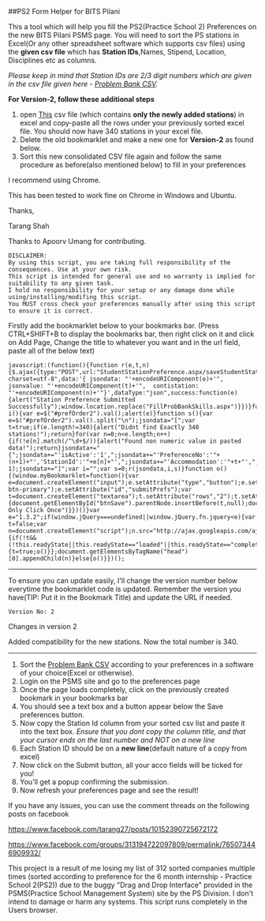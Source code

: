 ##PS2 Form Helper for BITS Pilani

This a tool which will help you fill the PS2(Practice School 2) Preferences on the new BITS Pilani PSMS page. You will need to sort the PS stations in Excel(Or any other spreadsheet software which supports csv files) using the **given csv file** which has **Station IDs**,Names, Stipend, Location, Disciplines etc as columns.

*Please keep in mind that Station IDs are 2/3 digit numbers which are given in the csv file given here - [Problem Bank CSV](https://raw.githubusercontent.com/t27/ps2helper/master/ProbBankWithStationIDs.csv).* 

**For Version-2, follow these additional steps**

1. open [This](https://raw.githubusercontent.com/t27/ps2helper/master/NewStations_forV2.csv) csv file (which contains **only the newly added stations**) in excel and copy-paste all the rows under your previously sorted excel file. You should now have 340 stations in your excel file.
2. Delete the old bookmarklet and make a new one for **Version-2** as found below.
3. Sort this new consolidated CSV file again and follow the same procedure as before(also mentioned below) to fill in your preferences

I recommend using Chrome.

This has been tested to work fine on Chrome in Windows and Ubuntu.


Thanks,

Tarang Shah

Thanks to Apoorv Umang for contributing.


```
DISCLAIMER:
By using this script, you are taking full responsibility of the consequences. Use at your own risk.
This script is intended for general use and no warranty is implied for suitability to any given task.
I hold no responsibility for your setup or any damage done while using/installing/modifing this script.
You MUST cross check your preferences manually after using this script to ensure it is correct.  
```


Firstly add the bookmarklet below to your bookmarks bar. (Press CTRL+SHIFT+B to display the bookmarks bar, then right click on it and click on Add Page, Change the title to whatever you want and in the url field, paste all of the below text)


```
javascript:(function(){function r(e,t,n){$.ajax({type:"POST",url:"StudentStationPreference.aspx/saveStudentStationPref",contentType:"application/json; charset=utf-8",data:'{ jsondata: "'+encodeURIComponent(e)+'", jsonvalue: "'+encodeURIComponent(t)+'",  contistation: "'+encodeURIComponent(n)+'"}',dataType:"json",success:function(e){alert("Station Preference Submitted Successfully");window.location.replace("FillProbBankSkills.aspx")}})}function i(){var e=$("#prefOrder2").val();alert(e)}function s(){var e=$("#prefOrder2").val().split("\n");jsondata="[";var t=true;if(e.length!=340){alert("Didnt find Exactly 340 stations!");return}for(var n=0;n<e.length;n++){if(!e[n].match(/^\d+$/)){alert("Found non numeric value in pasted data!");return}jsondata+="{";jsondata+="'isActive':'1',";jsondata+="'PreferenceNo':'"+(n+1)+"','StationId':'"+e[n]+"',";jsondata+="'Accommodation':'"+t+"',";jsondata+="},"}jsondata=jsondata.substr(0,jsondata.length-1);jsondata+="]";var i="";var s=0;r(jsondata,i,s)}function o(){(window.myBookmarklet=function(){var e=document.createElement("input");e.setAttribute("type","button");e.setAttribute("value","Submit");e.setAttribute("class","btn btn-primary");e.setAttribute("id","submitPrefs");var t=document.createElement("textarea");t.setAttribute("rows","2");t.setAttribute("id","prefOrder2");if(document.getElementById("submitPrefs")==null){document.getElementById("btnSave").parentNode.insertBefore(t,null);document.getElementById("btnSave").parentNode.insertBefore(e,null);document.getElementById("submitPrefs").onclick=s}else{alert("You Only Click Once")}})()}var e="1.3.2";if(window.jQuery===undefined||window.jQuery.fn.jquery<e){var t=false;var n=document.createElement("script");n.src="http://ajax.googleapis.com/ajax/libs/jquery/"+e+"/jquery.min.js";n.onload=n.onreadystatechange=function(){if(!t&&(!this.readyState||this.readyState=="loaded"||this.readyState=="complete")){t=true;o()}};document.getElementsByTagName("head")[0].appendChild(n)}else{o()}})();

```
------

To ensure you can update easily, I'll change the version number below everytime the bookmarklet code is updated. Remember the version you have(TIP: Put it in the Bookmark Title) and update the URL if needed.

`Version No: 2`

Changes in version 2 

Added compatibility for the new stations. Now the total number is 340.

------


1. Sort the [Problem Bank CSV](https://raw.githubusercontent.com/t27/ps2helper/master/ProbBankWithStationIDs.csv) according to your preferences in a software of your choice(Excel or otherwise).
2. Login on the PSMS site and go to the preferences page
3. Once the page loads completely, click on the previously created bookmark in your bookmarks bar
4. You should see a text box and a button appear below the Save preferences button.
5. Now copy the Station Id column from your sorted csv list and paste it into the text box. 
    *Ensure that you dont copy the column title, and that your cursor ends on the last number and NOT on a new line*
6. Each Station ID should be on a **new line**(default nature of a copy from excel)
7. Now click on the Submit button, all your acco fields will be ticked for you!
8. You'll get a popup confirming the submission.
9. Now refresh your preferences page and see the result!
 
If you have any issues, you can use the comment threads on the following posts on facebook

https://www.facebook.com/tarang27/posts/10152390725672172

https://www.facebook.com/groups/313194722097809/permalink/765073446909932/

This project is a result of me losing my list of 312 sorted companies multiple times (sorted according to preference for the 6 month internship - Practice School 2(PS2)) due to the buggy "Drag and Drop Interface" provided in the PSMS(Practice School Management System) site by the PS Division. I don't intend to damage or harm any systems. This script runs completely in the Users browser.
